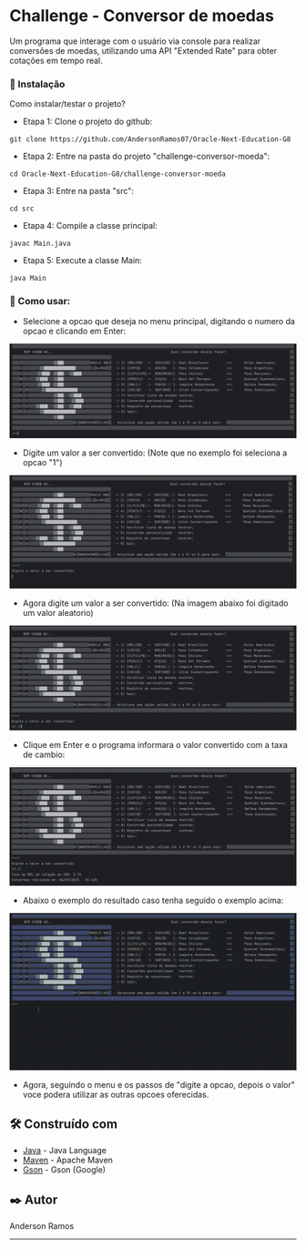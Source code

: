 # Challenge - Conversor de moedas

Um programa que interage com o usuário via console para realizar conversões de moedas, utilizando uma API "Extended Rate" para obter cotações em tempo real.

### 🔧 Instalação

Como instalar/testar o projeto?

- Etapa 1:  Clone o projeto do github:

```
git clone https://github.com/AndersonRamos07/Oracle-Next-Education-G8
```
- Etapa 2:  Entre na pasta do projeto "challenge-conversor-moeda":

```
cd Oracle-Next-Education-G8/challenge-conversor-moeda
```
- Etapa 3:  Entre na pasta "src":

```
cd src
```
- Etapa 4: Compile a classe principal:

```
javac Main.java
```
- Etapa 5:  Execute a classe Main:

```
java Main
```

### 🔧 Como usar:

- Selecione a opcao que deseja no menu principal, digitando o numero da opcao e clicando em Enter:

![img_1.png](src/challenge/conversor/ui/imgs/img_1.png)

- Digite um valor a ser convertido: (Note que no exemplo foi seleciona a opcao "1")

![img_2.png](src/challenge/conversor/ui/imgs/img_2.png)

- Agora digite um valor a ser convertido: (Na imagem abaixo foi digitado um valor aleatorio)

![img_3.png](src/challenge/conversor/ui/imgs/img_3.png)

- Clique em Enter e o programa informara o valor convertido com a taxa de cambio:

![img_4.png](src/challenge/conversor/ui/imgs/img_4.png)

- Abaixo o exemplo do resultado caso tenha seguido o exemplo acima:

![Recording-2025-07-06-014703.gif](src/challenge/conversor/ui/imgs/Recording-2025-07-06-014703.gif)

- Agora, seguindo o menu e os passos de "digite a opcao, depois o valor" voce podera utilizar as outras opcoes oferecidas.

## 🛠️ Construído com

* [Java](https://www.java.com/pt-BR/download/help/whatis_java.html) - Java Language
* [Maven](https://maven.apache.org/) - Apache Maven
* [Gson](https://mvnrepository.com/artifact/com.google.code.gson/gson) - Gson (Google)

## ✒️ Autor

Anderson Ramos

---